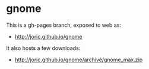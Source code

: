 # gnome

This is a gh-pages branch, exposed to web as:

* http://joric.github.io/gnome

It also hosts a few downloads:

* http://joric.github.io/gnome/archive/gnome_max.zip
